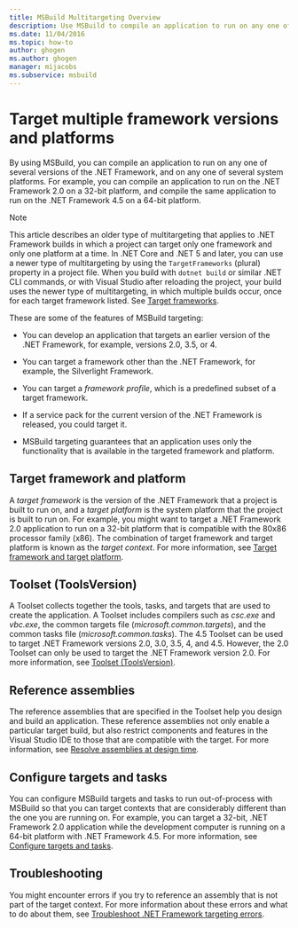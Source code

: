 ```yaml
---
title: MSBuild Multitargeting Overview
description: Use MSBuild to compile an application to run on any one of several versions of the .NET Framework, and on any one of several system platforms.
ms.date: 11/04/2016
ms.topic: how-to
author: ghogen
ms.author: ghogen
manager: mijacobs
ms.subservice: msbuild
---
```

# Target multiple framework versions and platforms

By using MSBuild, you can compile an application to run on any one of several versions of the .NET Framework, and on any one of several system platforms. For example, you can compile an application to run on the .NET Framework 2.0 on a 32-bit platform, and compile the same application to run on the .NET Framework 4.5 on a 64-bit platform.

> [!NOTE]
> This article describes an older type of multitargeting that applies to .NET Framework builds in which a project can target only one framework and only one platform at a time. In .NET Core and .NET 5 and later, you can use a newer type of multitargeting by using the `TargetFrameworks` (plural) property in a project file. When you build with `dotnet build` or similar .NET CLI commands, or with Visual Studio after reloading the project, your build uses the newer type of multitargeting, in which multiple builds occur, once for each target framework listed. See [Target frameworks](/dotnet/standard/frameworks).

 These are some of the features of MSBuild targeting:

- You can develop an application that targets an earlier version of the .NET Framework, for example, versions 2.0, 3.5, or 4.

- You can target a framework other than the .NET Framework, for example, the Silverlight Framework.

- You can target a *framework profile*, which is a predefined subset of a target framework.

- If a service pack for the current version of the .NET Framework is released, you could target it.

- MSBuild targeting guarantees that an application uses only the functionality that is available in the targeted framework and platform.

## Target framework and platform

 A *target framework* is the version of the .NET Framework that a project is built to run on, and a *target platform* is the system platform that the project is built to run on.  For example, you might want to target a .NET Framework 2.0 application to run on a 32-bit platform that is compatible with the 80x86 processor family (x86). The combination of target framework and target platform is known as the *target context*. For more information, see [Target framework and target platform](../msbuild/msbuild-target-framework-and-target-platform.md).

## Toolset (ToolsVersion)

 A Toolset collects together the tools, tasks, and targets that are used to create the application. A Toolset includes compilers such as *csc.exe* and *vbc.exe*, the common targets file (*microsoft.common.targets*), and the common tasks file (*microsoft.common.tasks*). The 4.5 Toolset can be used to target .NET Framework versions 2.0, 3.0, 3.5, 4, and 4.5. However, the 2.0 Toolset can only be used to target the .NET Framework version 2.0. For more information, see [Toolset (ToolsVersion)](../msbuild/msbuild-toolset-toolsversion.md).

## Reference assemblies

 The reference assemblies that are specified in the Toolset help you design and build an application. These reference assemblies not only enable a particular target build, but also restrict components and features in the Visual Studio IDE to those that are compatible with the target. For more information, see [Resolve assemblies at design time](../msbuild/resolving-assemblies-at-design-time.md).

## Configure targets and tasks

 You can configure MSBuild targets and tasks to run out-of-process with MSBuild so that you can target contexts that are considerably different than the one you are running on.  For example, you can target a 32-bit, .NET Framework 2.0 application while the development computer is running on a 64-bit platform with .NET Framework 4.5. For more information, see [Configure targets and tasks](../msbuild/configure-tasks.md).

## Troubleshooting

 You might encounter errors if you try to reference an assembly that is not part of the target context. For more information about these errors and what to do about them, see [Troubleshoot .NET Framework targeting errors](/troubleshoot/developer/visualstudio/project-build/troubleshooting-dotnet-framework-targeting-errors).
